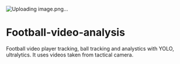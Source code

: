 ![Uploading image.png…]()



# Football-video-analysis
Football video player tracking, ball tracking and analystics with YOLO, ultralytics. It uses videos taken from tactical camera.
